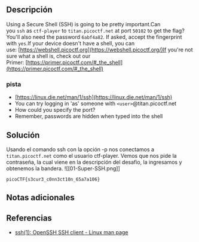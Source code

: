 
## Descripción 

Using a Secure Shell (SSH) is going to be pretty important.Can you `ssh` as `ctf-player` to `titan.picoctf.net` at port `50102` to get the flag?You'll also need the password `6abf4a82`. If asked, accept the fingerprint with `yes`.If your device doesn't have a shell, you can use: [https://webshell.picoctf.org](https://webshell.picoctf.org/)If you're not sure what a shell is, check out our Primer: [https://primer.picoctf.com/#_the_shell](https://primer.picoctf.com/#_the_shell)
### pista

- [https://linux.die.net/man/1/ssh](https://linux.die.net/man/1/ssh)
- You can try logging in 'as' someone with `<user>`@titan.picoctf.net
- How could you specify the port?
- Remember, passwords are hidden when typed into the shell
## Solución

Usando el comando ssh con la opción -p nos conectamos a `titan.picoctf.net` como el usuario ctf-player.
Vemos que nos pide la contraseña, la cual viene en la descripción del desafio, la ingresamos y obtenemos la bandera.
![[01-Super-SSH.png]]




```
picoCTF{s3cur3_c0nn3ct10n_65a7a106}
```

## Notas adicionales


## Referencias

- [ssh(1): OpenSSH SSH client - Linux man page](https://linux.die.net/man/1/ssh) 